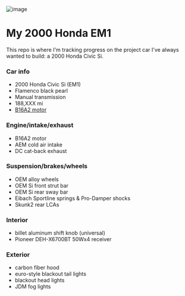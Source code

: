![image](https://s3.amazonaws.com/f.cl.ly/items/3o0B2w1s1K123z1P3Q0t/IMG_6168-retouch.jpg)

# My 2000 Honda EM1

This repo is where I'm tracking progress on the project car I've always wanted to build: a 2000 Honda Civic Si.

### Car info
- 2000 Honda Civic Si (EM1)
- Flamenco black pearl
- Manual transmission
- 188,XXX mi
- [B16A2 motor](https://en.wikipedia.org/wiki/Honda_B_engine#B16A2)

### Engine/intake/exhaust
- B16A2 motor
- AEM cold air intake
- DC cat-back exhaust

### Suspension/brakes/wheels
- OEM alloy wheels
- OEM Si front strut bar
- OEM Si rear sway bar
- Eibach Sportline springs & Pro-Damper shocks
- Skunk2 rear LCAs

### Interior
- billet aluminum shift knob (universal)
- Pioneer DEH-X6700BT 50Wx4 receiver

### Exterior
- carbon fiber hood
- euro-style blackout tail lights
- blackout head lights
- JDM fog lights

